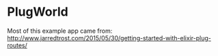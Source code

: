 # PlugWorld

Most of this example app came from: http://www.jarredtrost.com/2015/05/30/getting-started-with-elixir-plug-routes/